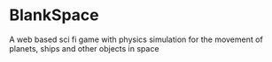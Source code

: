 # BlankSpace
A web based sci fi game with physics simulation for the movement of planets, ships and other objects in space
